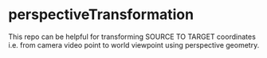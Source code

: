 # perspectiveTransformation
This repo can be helpful for transforming SOURCE TO TARGET coordinates i.e. from camera video point to world viewpoint using perspective geometry.
